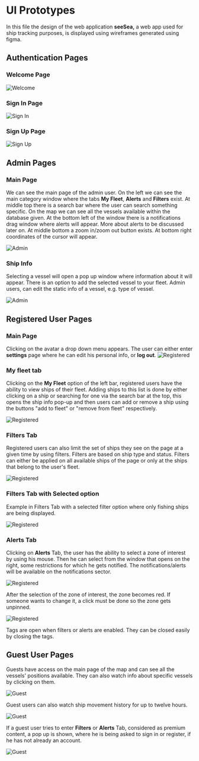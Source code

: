 # UI Prototypes

In this file the design of the web application **seeSea,** a web app used for ship tracking purposes, is displayed using wireframes generated using figma.

## Authentication Pages

### Welcome Page

![Welcome](assets/WelcomePage.png)

### Sign In Page

![Sign In](assets/SignInPage.png)

### Sign Up Page

![Sign Up](assets/SignUpPage.png)

## Admin Pages

### Main Page

We can see the main page of the admin user. On the left we can see the main category window where the tabs **My Fleet**, **Alerts** and **Filters** exist. At middle top there is a search bar where the user can search something specific. On the map we can see all the vessels available within the database given. At the bottom left of the window there is a notifications drag window where alerts will appear. More about alerts to be discussed later on. At middle bottom a zoom in/zoom out button exists. At bottom right coordinates of the cursor will appear.

![Admin](assets/AdminUser-MainPage.png)

### Ship Info

Selecting a vessel will open a pop up window where information about it will appear. There is an option to add the selected vessel to your fleet. Admin users, can edit the static info of a vessel, e.g. type of vessel.

![Admin](assets/AdminUser-FiltersApplied-VesselSelection.png)

## Registered User Pages

### Main Page

Clicking on the avatar a drop down menu appears. The user can either enter **settings** page where he can edit his personal info, or **log out**.
![Registered](assets/AuthenticatedUser-MainPage.png)

### My fleet tab

Clicking on the **My Fleet** option of the left bar, registered users have the ability to view ships of their fleet. Adding ships to this list is done by either clicking on a ship or searching for one via the search bar at the top, this opens the ship info pop-up and then users can add or remove a ship using the buttons "add to fleet" or "remove from fleet" respectively.

![Registered](assets/AuthenticatedUser-MyFleet.png)

### Filters Tab

Registered users can also limit the set of ships they see on the page at a given time by using filters. Filters are based on ship type and status. Filters can either be applied on all available ships of the page or only at the ships that belong to the user's fleet.

![Registered](assets/AuthenticatedUser-FiltersTabOpen.png)

### Filters Tab with Selected option

Example in Filters Tab with a selected filter option where only fishing ships are being displayed.

![Registered](assets/AuthenticatedUser-FiltersSelected-FishingShips.png)

### Alerts Tab

Clicking on **Alerts** Tab, the user has the ability to select a zone of interest by using his mouse. Then he can select from the window that opens on the right, some restrictions for which he gets notified. The notifications/alerts will be available on the notifications sector.

![Registered](assets/AuthenticatedUser-AlertsSelected-ZoINotSelected.png)

After the selection of the zone of interest, the zone becomes red. If someone wants to change it, a click must be done so the zone gets unpinned.

![Registered](assets/AuthenticatedUser-AlertsSelected2-ZoISelected.png)

Tags are open when filters or alerts are enabled. They can be closed easily by closing the tags.

## Guest User Pages

Guests have access on the main page of the map and can see all the vessels' positions available. They can also watch info about specific vessels by clicking on them.

![Guest](assets/GuestUser-ShipInfo.png)

Guest users can also watch ship movement history for up to twelve hours.

![Guest](assets/GuestUser-PastTrackOfAShip.png)

If a guest user tries to enter **Filters** or **Alerts** Tab, considered as premium content, a pop up is shown, where he is being asked to sign in or register, if he has not already an account.

![Guest](assets/GuestRestrictedUse.png)
